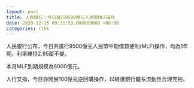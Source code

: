 ```yaml
---
layout: post
title: 人民銀行：今日進行9500億元人民幣MLF操作
date: 2020-12-15 09:31:53.000000000 +08:00
categories: rthk
---
```


人民銀行公布，今日共進行9500億元人民幣中期借貸便利(MLF)操作，均為1年期，利率維持2.95厘不變。

本月MLF到期規模為6000億元。

人行又指，今日亦開展100億元逆回購操作，以維護銀行體系流動性合理充裕。
